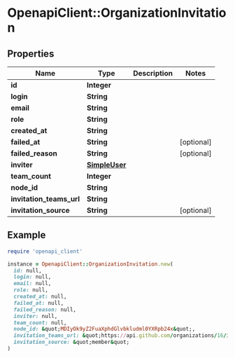 # OpenapiClient::OrganizationInvitation

## Properties

| Name | Type | Description | Notes |
| ---- | ---- | ----------- | ----- |
| **id** | **Integer** |  |  |
| **login** | **String** |  |  |
| **email** | **String** |  |  |
| **role** | **String** |  |  |
| **created_at** | **String** |  |  |
| **failed_at** | **String** |  | [optional] |
| **failed_reason** | **String** |  | [optional] |
| **inviter** | [**SimpleUser**](SimpleUser.md) |  |  |
| **team_count** | **Integer** |  |  |
| **node_id** | **String** |  |  |
| **invitation_teams_url** | **String** |  |  |
| **invitation_source** | **String** |  | [optional] |

## Example

```ruby
require 'openapi_client'

instance = OpenapiClient::OrganizationInvitation.new(
  id: null,
  login: null,
  email: null,
  role: null,
  created_at: null,
  failed_at: null,
  failed_reason: null,
  inviter: null,
  team_count: null,
  node_id: &quot;MDIyOk9yZ2FuaXphdGlvbkludml0YXRpb24x&quot;,
  invitation_teams_url: &quot;https://api.github.com/organizations/16/invitations/1/teams&quot;,
  invitation_source: &quot;member&quot;
)
```

